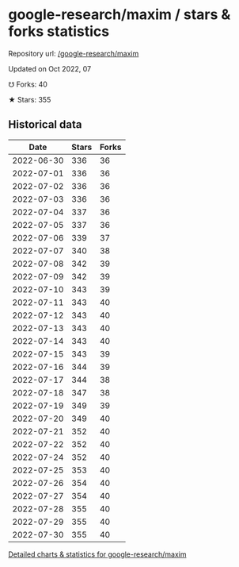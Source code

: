 # google-research/maxim / stars & forks statistics

Repository url: [/google-research/maxim](https://github.com/google-research/maxim)

Updated on Oct 2022, 07

☋ Forks: 40

★ Stars: 355

## Historical data
| Date | Stars | Forks |
|------|-------|-------|
| 2022-06-30 | 336 | 36 | 
| 2022-07-01 | 336 | 36 | 
| 2022-07-02 | 336 | 36 | 
| 2022-07-03 | 336 | 36 | 
| 2022-07-04 | 337 | 36 | 
| 2022-07-05 | 337 | 36 | 
| 2022-07-06 | 339 | 37 | 
| 2022-07-07 | 340 | 38 | 
| 2022-07-08 | 342 | 39 | 
| 2022-07-09 | 342 | 39 | 
| 2022-07-10 | 343 | 39 | 
| 2022-07-11 | 343 | 40 | 
| 2022-07-12 | 343 | 40 | 
| 2022-07-13 | 343 | 40 | 
| 2022-07-14 | 343 | 40 | 
| 2022-07-15 | 343 | 39 | 
| 2022-07-16 | 344 | 39 | 
| 2022-07-17 | 344 | 38 | 
| 2022-07-18 | 347 | 38 | 
| 2022-07-19 | 349 | 39 | 
| 2022-07-20 | 349 | 40 | 
| 2022-07-21 | 352 | 40 | 
| 2022-07-22 | 352 | 40 | 
| 2022-07-24 | 352 | 40 | 
| 2022-07-25 | 353 | 40 | 
| 2022-07-26 | 354 | 40 | 
| 2022-07-27 | 354 | 40 | 
| 2022-07-28 | 355 | 40 | 
| 2022-07-29 | 355 | 40 | 
| 2022-07-30 | 355 | 40 | 


[Detailed charts & statistics for google-research/maxim](https://reviewgithub.com/rep/google-research/maxim)
